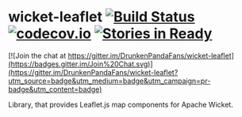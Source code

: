 wicket-leaflet [![Build Status](https://travis-ci.org/DrunkenPandaFans/wicket-leaflet.svg?branch=master)](https://travis-ci.org/DrunkenPandaFans/wicket-leaflet) [![codecov.io](https://codecov.io/github/DrunkenPandaFans/wicket-leaflet/coverage.svg?branch=master)](https://codecov.io/github/DrunkenPandaFans/wicket-leaflet?branch=master) [![Stories in Ready](https://badge.waffle.io/DrunkenPandaFans/wicket-leaflet.svg?label=ready&title=Ready)](http://waffle.io/DrunkenPandaFans/wicket-leaflet) 
==============

[![Join the chat at https://gitter.im/DrunkenPandaFans/wicket-leaflet](https://badges.gitter.im/Join%20Chat.svg)](https://gitter.im/DrunkenPandaFans/wicket-leaflet?utm_source=badge&utm_medium=badge&utm_campaign=pr-badge&utm_content=badge)

Library, that provides Leaflet.js map components for Apache Wicket.
